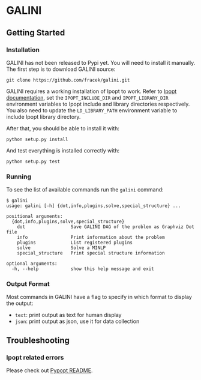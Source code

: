 # GALINI


## Getting Started

### Installation

GALINI has not been released to Pypi yet. You will need to install it manually.
The first step is to download GALINI source:

    git clone https://github.com/fracek/galini.git

GALINI requires a working installation of Ipopt to work.
Refer to [Ipopt documentation](https://www.coin-or.org/Ipopt/documentation/node10.html), set the `IPOPT_INCLUDE_DIR`
and `IPOPT_LIBRARY_DIR` environment variables to Ipopt include and library directories respectively. You also need
to update the `LD_LIBRARY_PATH` environment variable to include Ipopt library directory.

After that, you should be able to install it with:

    python setup.py install

And test everything is installed correctly with:

    python setup.py test


### Running

To see the list of available commands run the `galini` command:

```
$ galini
usage: galini [-h] {dot,info,plugins,solve,special_structure} ...

positional arguments:
  {dot,info,plugins,solve,special_structure}
    dot                 Save GALINI DAG of the problem as Graphviz Dot file
    info                Print information about the problem
    plugins             List registered plugins
    solve               Solve a MINLP
    special_structure   Print special structure information

optional arguments:
  -h, --help            show this help message and exit
```

### Output Format

Most commands in GALINI have a flag to specify in which format to display the output:

 * `text`: print output as text for human display
 * `json`: print output as json, use it for data collection


## Troubleshooting

### Ipopt related errors

Please check out [Pypopt README](https://github.com/fracek/pypopt).
